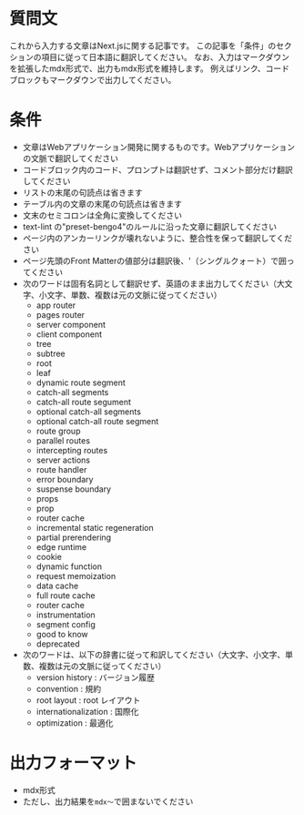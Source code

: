 # 質問文

これから入力する文章はNext.jsに関する記事です。
この記事を「条件」のセクションの項目に従って日本語に翻訳してください。
なお、入力はマークダウンを拡張したmdx形式で、出力もmdx形式を維持します。
例えばリンク、コードブロックもマークダウンで出力してください。

# 条件

- 文章はWebアプリケーション開発に関するものです。Webアプリケーションの文脈で翻訳してください
- コードブロック内のコード、プロンプトは翻訳せず、コメント部分だけ翻訳してください
- リストの末尾の句読点は省きます
- テーブル内の文章の末尾の句読点は省きます
- 文末のセミコロンは全角に変換してください
- text-lint の"preset-bengo4"のルールに沿った文章に翻訳してください
- ページ内のアンカーリンクが壊れないように、整合性を保って翻訳してください
- ページ先頭のFront Matterの値部分は翻訳後、'（シングルクォート）で囲ってください
- 次のワードは固有名詞として翻訳せず、英語のまま出力してください（大文字、小文字、単数、複数は元の文脈に従ってください）
  - app router
  - pages router
  - server component
  - client component
  - tree
  - subtree
  - root
  - leaf
  - dynamic route segment
  - catch-all segments
  - catch-all route segument
  - optional catch-all segments
  - optional catch-all route segment
  - route group
  - parallel routes
  - intercepting routes
  - server actions
  - route handler
  - error boundary
  - suspense boundary
  - props
  - prop
  - router cache
  - incremental static regeneration
  - partial prerendering
  - edge runtime
  - cookie
  - dynamic function
  - request memoization
  - data cache
  - full route cache
  - router cache
  - instrumentation
  - segment config
  - good to know
  - deprecated
- 次のワードは、以下の辞書に従って和訳してください（大文字、小文字、単数、複数は元の文脈に従ってください）
  - version history : バージョン履歴
  - convention : 規約
  - root layout : root レイアウト
  - internationalization : 国際化
  - optimization : 最適化

# 出力フォーマット

- mdx形式
- ただし、出力結果を```mdx～```で囲まないでください
